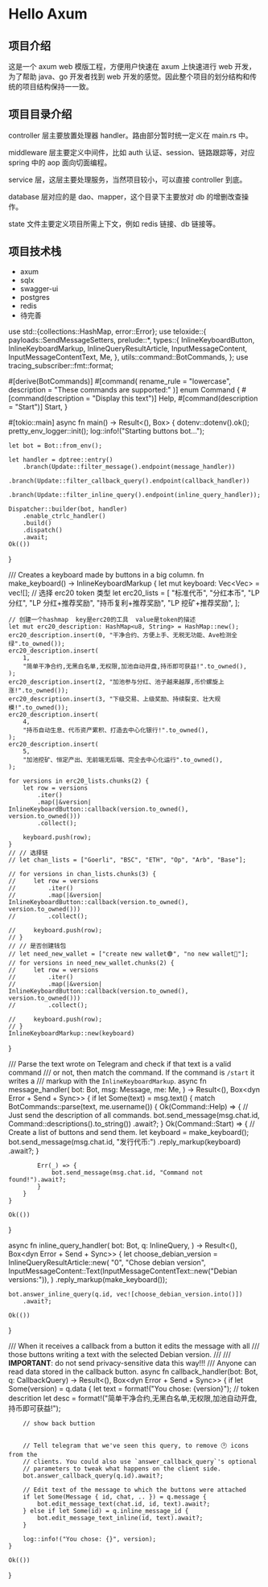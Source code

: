 # Hello Axum

## 项目介绍

这是一个 axum web 模版工程，方便用户快速在 axum 上快速进行 web 开发，为了帮助 java、go 开发者找到 web 开发的感觉。因此整个项目的划分结构和传统的项目结构保持一一致。

## 项目目录介绍

controller 层主要放置处理器 handler。路由部分暂时统一定义在 main.rs 中。

middleware 层主要定义中间件，比如 auth 认证、session、链路跟踪等，对应 spring 中的 aop 面向切面编程。

service 层，这层主要处理服务，当然项目较小，可以直接 controller 到底。

database 层对应的是 dao、mapper，这个目录下主要放对 db 的增删改查操作。

state 文件主要定义项目所需上下文，例如 redis 链接、db 链接等。

## 项目技术栈

-   axum
-   sqlx
-   swagger-ui
-   postgres
-   redis
-   待完善

use std::{collections::HashMap, error::Error};
use teloxide::{
payloads::SendMessageSetters,
prelude::\*,
types::{
InlineKeyboardButton, InlineKeyboardMarkup, InlineQueryResultArticle, InputMessageContent,
InputMessageContentText, Me,
},
utils::command::BotCommands,
};
use tracing_subscriber::fmt::format;

#[derive(BotCommands)] #[command(
rename_rule = "lowercase",
description = "These commands are supported:"
)]
enum Command { #[command(description = "Display this text")]
Help, #[command(description = "Start")]
Start,
}

#[tokio::main]
async fn main() -> Result<(), Box<dyn Error>> {
dotenv::dotenv().ok();
pretty_env_logger::init();
log::info!("Starting buttons bot...");

    let bot = Bot::from_env();

    let handler = dptree::entry()
        .branch(Update::filter_message().endpoint(message_handler))
        .branch(Update::filter_callback_query().endpoint(callback_handler))
        .branch(Update::filter_inline_query().endpoint(inline_query_handler));

    Dispatcher::builder(bot, handler)
        .enable_ctrlc_handler()
        .build()
        .dispatch()
        .await;
    Ok(())

}

/// Creates a keyboard made by buttons in a big column.
fn make_keyboard() -> InlineKeyboardMarkup {
let mut keyboard: Vec<Vec<InlineKeyboardButton>> = vec![];
// 选择 erc20 token 类型
let erc20_lists = [
"标准代币",
"分红本币",
"LP 分红",
"LP 分红+推荐奖励",
"持币复利+推荐奖励",
"LP 挖矿+推荐奖励",
];

    // 创建一个hashmap  key是erc20的工具  value是token的描述
    let mut erc20_description: HashMap<u8, String> = HashMap::new();
    erc20_description.insert(0, "干净合约、方便上手、无税无功能、Ave检测全绿".to_owned());
    erc20_description.insert(
        1,
        "简单干净合约,无黑白名单,无权限,加池自动开盘,持币即可获益!".to_owned(),
    );
    erc20_description.insert(2, "加池参与分红、池子越来越厚,币价螺旋上涨!".to_owned());
    erc20_description.insert(3, "下级交易、上级奖励、持续裂变、壮大规模!".to_owned());
    erc20_description.insert(
        4,
        "持币自动生息、代币资产累积、打造去中心化银行!".to_owned(),
    );
    erc20_description.insert(
        5,
        "加池挖矿、恒定产出、无前端无后端、完全去中心化运行".to_owned(),
    );

    for versions in erc20_lists.chunks(2) {
        let row = versions
            .iter()
            .map(|&version| InlineKeyboardButton::callback(version.to_owned(), version.to_owned()))
            .collect();

        keyboard.push(row);
    }
    // // 选择链
    // let chan_lists = ["Goerli", "BSC", "ETH", "Op", "Arb", "Base"];

    // for versions in chan_lists.chunks(3) {
    //     let row = versions
    //         .iter()
    //         .map(|&version| InlineKeyboardButton::callback(version.to_owned(), version.to_owned()))
    //         .collect();

    //     keyboard.push(row);
    // }
    // // 是否创建钱包
    // let need_new_wallet = ["create new wallet🟢", "no new wallet🛑"];
    // for versions in need_new_wallet.chunks(2) {
    //     let row = versions
    //         .iter()
    //         .map(|&version| InlineKeyboardButton::callback(version.to_owned(), version.to_owned()))
    //         .collect();

    //     keyboard.push(row);
    // }
    InlineKeyboardMarkup::new(keyboard)

}

/// Parse the text wrote on Telegram and check if that text is a valid command
/// or not, then match the command. If the command is `/start` it writes a
/// markup with the `InlineKeyboardMarkup`.
async fn message_handler(
bot: Bot,
msg: Message,
me: Me,
) -> Result<(), Box<dyn Error + Send + Sync>> {
if let Some(text) = msg.text() {
match BotCommands::parse(text, me.username()) {
Ok(Command::Help) => {
// Just send the description of all commands.
bot.send_message(msg.chat.id, Command::descriptions().to_string())
.await?;
}
Ok(Command::Start) => {
// Create a list of buttons and send them.
let keyboard = make_keyboard();
bot.send_message(msg.chat.id, "发行代币:")
.reply_markup(keyboard)
.await?;
}

            Err(_) => {
                bot.send_message(msg.chat.id, "Command not found!").await?;
            }
        }
    }

    Ok(())

}

async fn inline_query_handler(
bot: Bot,
q: InlineQuery,
) -> Result<(), Box<dyn Error + Send + Sync>> {
let choose_debian_version = InlineQueryResultArticle::new(
"0",
"Chose debian version",
InputMessageContent::Text(InputMessageContentText::new("Debian versions:")),
)
.reply_markup(make_keyboard());

    bot.answer_inline_query(q.id, vec![choose_debian_version.into()])
        .await?;

    Ok(())

}

/// When it receives a callback from a button it edits the message with all
/// those buttons writing a text with the selected Debian version.
///
/// **IMPORTANT**: do not send privacy-sensitive data this way!!!
/// Anyone can read data stored in the callback button.
async fn callback_handler(bot: Bot, q: CallbackQuery) -> Result<(), Box<dyn Error + Send + Sync>> {
if let Some(version) = q.data {
let text = format!("You chose: {version}");
// token descrition
let desc = format!("简单干净合约,无黑白名单,无权限,加池自动开盘,持币即可获益!");

        // show back buttion


        // Tell telegram that we've seen this query, to remove 🕑 icons from the
        // clients. You could also use `answer_callback_query`'s optional
        // parameters to tweak what happens on the client side.
        bot.answer_callback_query(q.id).await?;

        // Edit text of the message to which the buttons were attached
        if let Some(Message { id, chat, .. }) = q.message {
            bot.edit_message_text(chat.id, id, text).await?;
        } else if let Some(id) = q.inline_message_id {
            bot.edit_message_text_inline(id, text).await?;
        }

        log::info!("You chose: {}", version);
    }

    Ok(())

}
